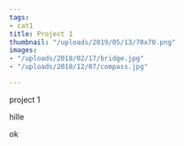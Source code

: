 ```yaml
---
tags:
- cat1
title: Project 1
thumbnail: "/uploads/2019/05/13/70x70.png"
images:
- "/uploads/2018/02/17/bridge.jpg"
- "/uploads/2018/12/07/compass.jpg"

---
```

project 1

hille

ok